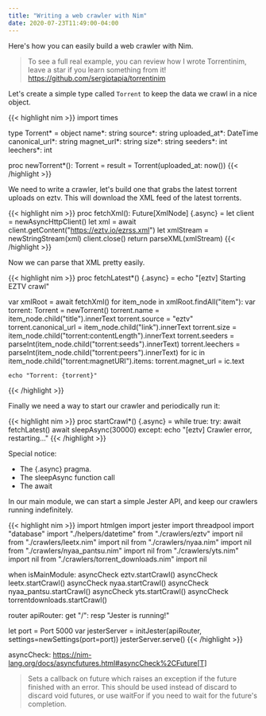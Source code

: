 ```yaml
---
title: "Writing a web crawler with Nim"
date: 2020-07-23T11:49:00-04:00
---
```


Here's how you can easily build a web crawler with Nim.

> To see a full real example, you can review how I wrote Torrentinim,
> leave a star if you learn something from it! https://github.com/sergiotapia/torrentinim

Let's create a simple type called `Torrent` to keep the data we crawl in
a nice object.

{{< highlight nim >}}
import times

type
  Torrent* = object
    name*: string
    source*: string
    uploaded_at*: DateTime
    canonical_url*: string
    magnet_url*: string
    size*: string
    seeders*: int
    leechers*: int

proc newTorrent*(): Torrent =
  result = Torrent(uploaded_at: now())
{{< /highlight >}}

We need to write a crawler, let's build one that grabs the latest
torrent uploads on eztv. This will download the XML feed of the latest
torrents.

{{< highlight nim >}}
proc fetchXml(): Future[XmlNode] {.async} =
  let client = newAsyncHttpClient()
  let xml = await client.getContent("https://eztv.io/ezrss.xml")
  let xmlStream = newStringStream(xml)
  client.close()
  return parseXML(xmlStream)
{{< /highlight >}}

Now we can parse that XML pretty easily.

{{< highlight nim >}}
proc fetchLatest*() {.async} =
  echo "[eztv] Starting EZTV crawl"

  var xmlRoot = await fetchXml()
  for item_node in xmlRoot.findAll("item"):
    var torrent: Torrent = newTorrent()
    torrent.name = item_node.child("title").innerText
    torrent.source = "eztv"
    torrent.canonical_url = item_node.child("link").innerText
    torrent.size = item_node.child("torrent:contentLength").innerText
    torrent.seeders = parseInt(item_node.child("torrent:seeds").innerText)
    torrent.leechers = parseInt(item_node.child("torrent:peers").innerText)
    for ic in item_node.child("torrent:magnetURI").items:
      torrent.magnet_url = ic.text
      
    echo "Torrent: {torrent}"  
{{< /highlight >}}

Finally we need a way to start our crawler and periodically run it:

{{< highlight nim >}}
proc startCrawl*() {.async} =
  while true:
    try:
      await fetchLatest()
      await sleepAsync(30000)
    except:
      echo "[eztv] Crawler error, restarting..."
{{< /highlight >}}

Special notice:
- The {.async} pragma.
- The sleepAsync function call
- The await

In our main module, we can start a simple Jester API, and keep
our crawlers running indefinitely.

{{< highlight nim >}}
import htmlgen
import jester
import threadpool
import "database"
import "./helpers/datetime"
from "./crawlers/eztv" import nil
from "./crawlers/leetx.nim" import nil
from "./crawlers/nyaa.nim" import nil
from "./crawlers/nyaa_pantsu.nim" import nil
from "./crawlers/yts.nim" import nil
from "./crawlers/torrent_downloads.nim" import nil

when isMainModule:
  asyncCheck eztv.startCrawl()
  asyncCheck leetx.startCrawl()
  asyncCheck nyaa.startCrawl()
  asyncCheck nyaa_pantsu.startCrawl()
  asyncCheck yts.startCrawl()
  asyncCheck torrentdownloads.startCrawl()
  
  router apiRouter:
    get "/":
      resp "Jester is running!"

  let port = Port 5000
  var jesterServer = initJester(apiRouter, settings=newSettings(port=port))
  jesterServer.serve()
{{< /highlight >}}

asyncCheck: https://nim-lang.org/docs/asyncfutures.html#asyncCheck%2CFuture[T]

>Sets a callback on future which raises an exception if the future 
>finished with an error.
>This should be used instead of discard to discard void futures, or use waitFor 
>if you need to wait for the future's completion.

